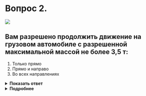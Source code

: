 # Вопрос 2.

![](https://s.drom.ru/i24227/pdd/tickets/2016/1542608807.jpg)

## Вам разрешено продолжить движение на грузовом автомобиле с разрешенной максимальной массой не более 3,5 т:

1. Только прямо
2. Прямо и направо
3. Во всех направлениях

<details>
<summary><b>Показать ответ</b></summary>
Правильный ответ: 3
</details>
<details>
<summary><b>Подробнее</b></summary>
Табличка под знаком 8.4.1 «Вид транспортного средства» распространяет действие знака 4.1.1 «Движение прямо» на грузовые автомобили, в том числе с прицепом, с разрешённой максимальной массой более 3,5 т. Ваш автомобиль с меньшим значением ограничения, проезжаете перекрёсток во всех направлениях.
(«Дорожные знаки»)
</details>